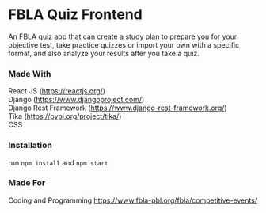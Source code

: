 # FBLA Quiz Frontend
An FBLA quiz app that can create a study plan to prepare you for your objective test, take practice quizzes or import your own with a specific format, and also analyze your results after you take a quiz.

### Made With
React JS (https://reactjs.org/) \
Django (https://www.djangoproject.com/) \
Django Rest Framework (https://www.django-rest-framework.org/) \
Tika (https://pypi.org/project/tika/) \
CSS

### Installation
run ```npm install``` and ```npm start```

### Made For
Coding and Programming https://www.fbla-pbl.org/fbla/competitive-events/
